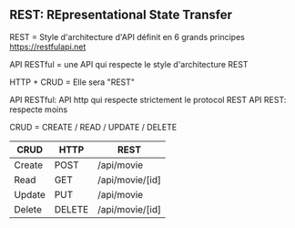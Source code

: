 ## REST: REpresentational State Transfer

REST = Style d'architecture d'API définit en 6 grands principes
https://restfulapi.net

API RESTful = une API qui respecte le style d'architecture REST

HTTP + CRUD = Elle sera "REST"

API RESTful: API http qui respecte strictement le protocol REST
API REST: respecte moins

CRUD = CREATE / READ / UPDATE / DELETE

CRUD | HTTP | REST
--- | --- | --- |
Create | POST | /api/movie
Read | GET | /api/movie/[id]
Update | PUT | /api/movie
Delete | DELETE | /api/movie/[id]